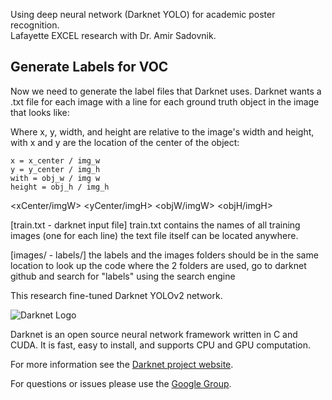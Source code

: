 Using deep neural network (Darknet YOLO) for academic poster recognition.   
Lafayette EXCEL research with Dr. Amir Sadovnik.

## Generate Labels for VOC

Now we need to generate the label files that Darknet uses. Darknet wants a .txt file for each image with a line for each ground truth object in the image that looks like:

<object-class> <x> <y> <width> <height>

Where x, y, width, and height are relative to the image's width and height, with x and y are the location of the center of the object:

    x = x_center / img_w
    y = y_center / img_h
    with = obj_w / img w
    height = obj_h / img_h

<objectClass> <xCenter/imgW> <yCenter/imgH> <objW/imgW> <objH/imgH>

[train.txt - darknet input file]
train.txt contains the names of all training images (one for each line)
the text file itself can be located anywhere.

[images/ - labels/]
the labels and the images folders should be in the same location
to look up the code where the 2 folders are used, go to darknet github and search for "labels" using the search engine


This research fine-tuned Darknet YOLOv2 network.

![Darknet Logo](http://pjreddie.com/media/files/darknet-black-small.png)

Darknet is an open source neural network framework written in C and CUDA. It is fast, easy to install, and supports CPU and GPU computation.

For more information see the [Darknet project website](http://pjreddie.com/darknet).

For questions or issues please use the [Google Group](https://groups.google.com/forum/#!forum/darknet).
